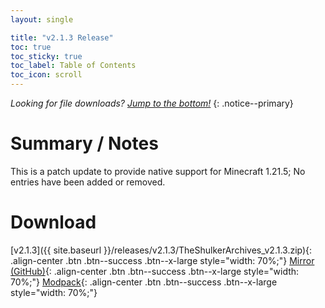 ```yaml
---
layout: single

title: "v2.1.3 Release"
toc: true
toc_sticky: true
toc_label: Table of Contents
toc_icon: scroll
---
```


*Looking for file downloads? [Jump to the bottom!](#download)*
{: .notice--primary}

# Summary / Notes
This is a patch update to provide native support for Minecraft 1.21.5; No entries have been added or removed.

# Download
[v2.1.3]({{ site.baseurl }}/releases/v2.1.3/TheShulkerArchives_v2.1.3.zip){: .align-center .btn .btn--success .btn--x-large style="width: 70%;"}
[Mirror (GitHub)](https://github.com/KadTheHunter/ShulkerArchives/releases/tag/v2.1.3){: .align-center .btn .btn--success .btn--x-large style="width: 70%;"}
[Modpack](https://modrinth.com/modpack/the-shulker-archives/version/2.1.3){: .align-center .btn .btn--success .btn--x-large style="width: 70%;"}